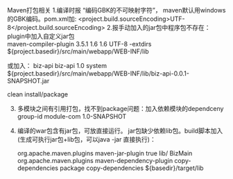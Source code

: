 Maven打包相关
1.编译时报 “编码GBK的不可映射字符”， maven默认用windows的GBK编码。pom.xml加:
     <properties>
         <project.build.sourceEncoding>UTF-8</project.build.sourceEncoding>
     </properties>
2.报手动加入的jar包中程序包不存在：  plugin中加入自定义jar包   
  <plugins>
    <plugin>
        <artifactId>maven-compiler-plugin</artifactId>
        <version>3.5.1</version>
        <configuration>
          <source>1.6</source>
          <target>1.6</target>
          <encoding>UTF-8</encoding>
          <compilerArgs>
            <arg>-extdirs</arg>
            <arg>${project.basedir}/src/main/webapp/WEB-INF/lib</arg>
          </compilerArgs>
        </configuration>
      </plugin>
   </plugins>

   或加入：
    <!-- ext jars -->
    <dependency>
      <groupId>biz-api</groupId>
      <artifactId>biz-api</artifactId>
      <version>1.0</version>
      <scope>system</scope>
      <systemPath>${project.basedir}/src/main/webapp/WEB-INF/lib/biz-api-0.0.1-SNAPSHOT.jar</systemPath>
    </dependency>

   clean install/package

 3. 多模块之间有引用打包，找不到package问题：加入依赖模块的dependceny
    <dependency>
    <groupId>group-id</groupId>
    <artifactId>module-com</artifactId>
    <version>1.0-SNAPSHOT</version>
    </dependency>

4. 编译的war包含有jar包，可放直接运行。 jar包缺少依赖lib包。build脚本加入(生成可执行jar包+lib包，可以java -jar 直接执行)：
    <!-- build配置 -->
    <build>  
    <plugins>
        <plugin>  
            <groupId>org.apache.maven.plugins</groupId>  
            <artifactId>maven-jar-plugin</artifactId>  
            <configuration>  
            <archive>  
            <manifest>  
            <addClasspath>true</addClasspath>  
            <classpathPrefix>lib/</classpathPrefix>  
            <mainClass>BizMain</mainClass>
            </manifest>  
            </archive>  
            </configuration>  
        </plugin>     
      <plugin>
         <groupId>org.apache.maven.plugins</groupId> 
         <artifactId>maven-dependency-plugin</artifactId> 
         <executions> 
              <execution> 
               <id>copy-dependencies</id> 
               <phase>package</phase>
               <goals> 
                <goal>copy-dependencies</goal> 
               </goals>           
               <configuration> 
                <outputDirectory>${basedir}/target/lib</outputDirectory> 
               </configuration> 
              </execution> 
             </executions> 
        </plugin>
    </plugins>  
    </build> 

    

   

